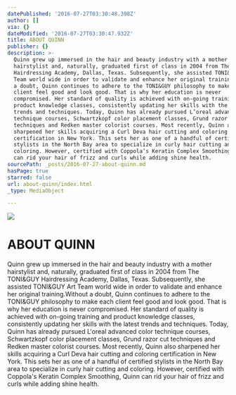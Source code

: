 ```yaml
---
datePublished: '2016-07-27T03:30:48.398Z'
author: []
via: {}
dateModified: '2016-07-27T03:30:47.932Z'
title: ABOUT QUINN
publisher: {}
description: >-
  Quinn grew up immersed in the hair and beauty industry with a mother
  hairstylist and, naturally, graduated first of class in 2004 from The TONI&GUY
  Hairdressing Academy, Dallas, Texas. Subsequently, she assisted TONI&GUY Art
  Team world wide in order to validate and enhance her original training.Without
  a doubt, Quinn continues to adhere to the TONI&GUY philosophy to make each
  client feel good and look good. That is why her education is never
  compromised. Her standard of quality is achieved with on-going training and
  product knowledge classes, consistently updating her skills with the latest
  trends and techniques. Today, Quinn has already pursued L’oreal advanced color
  technique courses, Schwartzkopf color placement classes, Grund razor cut
  techniques and Redken master colorist courses. Most recently, Quinn also
  sharpened her skills acquiring a Curl Deva hair cutting and coloring
  certification in New York. This sets her as one of a handful of certified
  stylists in the North Bay area to specialize in curly hair cutting and
  coloring. However, certified with Coppola’s Keratin Complex Smoothing, Quinn
  can rid your hair of frizz and curls while adding shine health.
sourcePath: _posts/2016-07-27-about-quinn.md
hasPage: true
starred: false
url: about-quinn/index.html
_type: MediaObject

---
```

![](https://the-grid-user-content.s3-us-west-2.amazonaws.com/5c6261c0-a5ee-4913-9aa9-e7a53ec158a7.jpg)

# ABOUT QUINN

Quinn grew up immersed in the hair and beauty industry with a mother hairstylist and, naturally, graduated first of class in 2004 from The TONI&GUY Hairdressing Academy, Dallas, Texas. Subsequently, she assisted TONI&GUY Art Team world wide in order to validate and enhance her original training.Without a doubt, Quinn continues to adhere to the TONI&GUY philosophy to make each client feel good and look good. That is why her education is never compromised. Her standard of quality is achieved with on-going training and product knowledge classes, consistently updating her skills with the latest trends and techniques. Today, Quinn has already pursued L'oreal advanced color technique courses, Schwartzkopf color placement classes, Grund razor cut techniques and Redken master colorist courses. Most recently, Quinn also sharpened her skills acquiring a Curl Deva hair cutting and coloring certification in New York. This sets her as one of a handful of certified stylists in the North Bay area to specialize in curly hair cutting and coloring. However, certified with Coppola's Keratin Complex Smoothing, Quinn can rid your hair of frizz and curls while adding shine health.